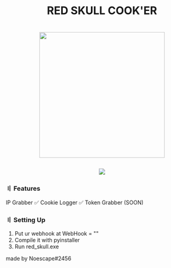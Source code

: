 <h1 align="center">
RED SKULL COOK'ER
<h1 align="center">
<p align="center"> 
  <kbd>
<img src="https://cdn.discordapp.com/attachments/1071405002570092577/1072887295465771008/skull.png" width="328"></img>
  </kbd>
</p>

<img src="https://cdn.discordapp.com/attachments/1066174115490312222/1079350826537078804/image.png">

### 〢 Features
 IP Grabber ✅
 Cookie Logger ✅
 Token Grabber (SOON)

### 〢 Setting Up

1. Put ur webhook at WebHook = ""
2. Compile it with pyinstaller
3. Run red_skull.exe

made by Noescape#2456
